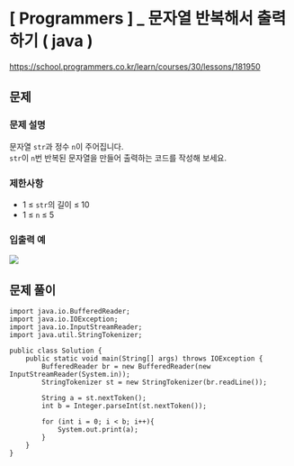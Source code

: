 # [ Programmers ] _ 문자열 반복해서 출력하기 ( java )
https://school.programmers.co.kr/learn/courses/30/lessons/181950 
## 문제 
### 문제 설명
문자열 `str`과 정수 `n`이 주어집니다.  
`str`이 `n`번 반복된 문자열을 만들어 출력하는 코드를 작성해 보세요.

### 제한사항
- 1 ≤ `str`의 길이 ≤ 10
- 1 ≤ `n` ≤ 5

### 입출력 예
![](https://i.imgur.com/YGGNoRJ.png)






## 문제 풀이
```
import java.io.BufferedReader;
import java.io.IOException;
import java.io.InputStreamReader;
import java.util.StringTokenizer;

public class Solution {
    public static void main(String[] args) throws IOException {
        BufferedReader br = new BufferedReader(new InputStreamReader(System.in));
        StringTokenizer st = new StringTokenizer(br.readLine());

        String a = st.nextToken();
        int b = Integer.parseInt(st.nextToken());

        for (int i = 0; i < b; i++){
            System.out.print(a);
        }
    }
}
```
